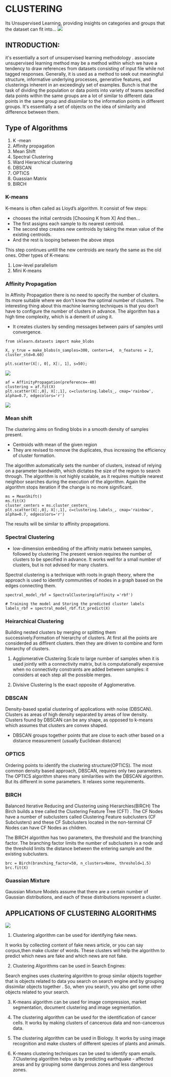# CLUSTERING
Its Unsupervised Learning, providing insights on categories and groups that the dataset can fit into... 
![](https://i.pinimg.com/originals/ce/f2/18/cef218767880fc469a41ca739b0a2539.jpg)

## INTRODUCTION:
it's essentially a sort of unsupervised learning methodology . associate unsupervised learning method may be a method within which we have a tendency to draw references from datasets consisting of input file while not tagged responses. Generally, it is used as a method to seek out meaningful structure, informative underlying processes, 
generative features, and clusterings inherent in an exceedingly set of examples.
Bunch is that the task of dividing the population or data points into variety of teams specified data points within the same groups are a lot of similar to different data points in the same group and dissimilar to the information points in different groups. It's essentially a set of objects on the idea of similarity and difference between them.

## Type of Algorithms
1. K -mean
2. Affinity propagation
3. Mean Shift
4. Spectral Clustering
5. Ward Hierarchical clustering
6. DBSCAN
7. OPTICS
8. Guassian Matrix
9. BIRCH

### K-means
K-means is often called as Lloyd’s algorithm. It consist of few steps:

- chooses the initial centroids [Choosing K from X]
And then...
- The first assigns each sample to its nearest centroid.
- The second step creates new centroids by taking the mean value of the existing centroids.
- And the rest is looping between the above steps

This step continues untill the new centroids are nearly the same as the old ones.
Other types of K-means:
 1. Low-level parallelism
 2. Mini K-means

### Affinity Propagation
In Affinity Propagation there is no need to specify the number of clusters. Its more suitable where we don't know thw optimal number of clusters. The interesting thing about this machine learning techniques is that you don’t have to configure the number of clusters in advance. 
The algorithm has a high time complexity, which is a demerit of using it.
- It creates clusters by sending messages between pairs of samples until convergence.


```
from sklearn.datasets import make_blobs

X, y_true = make_blobs(n_samples=300, centers=4,  n_features = 2, cluster_std=0.60)

plt.scatter(X[:, 0], X[:, 1], s=50);
```

![](https://i.pinimg.com/originals/34/ef/3b/34ef3b985eef47885ad7e832075ef9d1.jpg)

```
af = AffinityPropagation(preference=-40)
clustering = af.fit(X)
plt.scatter(X[:,0], X[:,1], c=clustering.labels_, cmap='rainbow', alpha=0.7, edgecolors='r')
```
![](https://i.pinimg.com/originals/4e/1e/83/4e1e834616277078ddc305a23bfec29d.jpg)


### Mean shift
The clustering aims on finding blobs in a smooth density of samples present. 
- Centroids with mean of the given region
- They are revised to remove the duplicates, thus increasing the efficiency of cluster formation.

The algorithm automatically sets the number of clusters, instead of relying on a parameter bandwidth, which dictates the size of the region to search through.
The algorithm is not highly scalable, as it requires multiple nearest neighbor searches during the execution of the algorithm.
Again the algorithm stops iteration if the change is no more significant.

```
ms = MeanShift()
ms.fit(X)
cluster_centers = ms.cluster_centers_
plt.scatter(X[:,0], X[:,1], c=clustering.labels_, cmap='rainbow', alpha=0.7, edgecolors='r')
```
The results will be similar to affinity propagations.

### Spectral Clustering
- low-dimension embedding of the affinity matrix between samples, followed by clustering
The present version requires the number of clusters to be specified in advance. It works well for a small number of clusters, but is not advised for many clusters.

Spectral clustering is a technique with roots in graph theory, where the approach is used to identify communities of nodes in a graph based on the edges connecting them.

```
spectral_model_rbf = SpectralClustering(affinity ='rbf')
  
# Training the model and Storing the predicted cluster labels
labels_rbf = spectral_model_rbf.fit_predict(X)
```

### Heirarchical Clustering
Building nested clusters by merging or splitting them successively.Formation of hierarchy of clusters. 
At first all the points are considerded as diffirent clusters. then they are driven to combine and form hierarchy of clusters.

1. Agglomerative Clustering
Scale to large number of samples when it is used jointly with a connectivity matrix, but is computationally expensive when no connectivity constraints are added between samples: it considers at each step all the possible merges.

2. Divisive Clustering
Is the exact opposite of Agglomerative.

### DBSCAN
Density-based spatial clustering of applications with noise (DBSCAN).
Clusters as areas of high density separated by areas of low density.
Clusters found by DBSCAN can be any shape, as opposed to k-means which assumes that clusters are convex shaped.
- DBSCAN groups together points that are close to each other based on a distance measurement (usually Euclidean distance)

### OPTICS
Ordering points to identify the clustering structure(OPTICS).
The most common density based approach, DBSCAN, requires only two parameters.
The OPTICS algorithm shares many similarities with the DBSCAN algorithm. But its different in some parameters. It relaxes some requirements. 

### BIRCH
Balanced Iterative Reducing and Clustering using Hierarchies(BIRCH)
The Birch builds a tree called the Clustering Feature Tree (CFT) . The CF Nodes have a number of subclusters called Clustering Feature subclusters (CF Subclusters) and these CF Subclusters located in the non-terminal CF Nodes can have CF Nodes as children.

The BIRCH algorithm has two parameters, the threshold and the branching factor. The branching factor limits the number of subclusters in a node and the threshold limits the distance between the entering sample and the existing subclusters.
```
brc = Birch(branching_factor=50, n_clusters=None, threshold=1.5)
brc.fit(X)
```

### Guassian Mixture
Gaussian Mixture Models assume that there are a certain number of Gaussian distributions, and each of these distributions represent a cluster.


## APPLICATIONS OF CLUSTERING ALGORITHMS

![](https://i.pinimg.com/originals/3f/fb/47/3ffb4706ce0c6be3cf6ca51c8759f89f.jpg)

1. Clustering algorithm can be used for identifying fake news.

It works by collecting content of fake news article, or you can say corpus,then make cluster of words. These clusters will help the algorithm to predict which news are fake and which news are not fake. 

2. Clustering Algorithms  can be used in Search Engines:

Search engines uses clustering algorithm to group similar objects together that is objects related to data you search on search engine and by grouping dissimilar objects together . So, when you search, you also get some other objects related to your search. 

3. K-means algorithm can be  used for  image compression, market segmentation, document clustering and image segmentation. 

4. The clustering algorithm can be used for the identification of cancer cells. It works by making clusters  of cancerous data and non-cancerous data. 

5.  The clustering algorithm can be used in Biology. It works by using  image recognition and make clusters of different species of plants and animals. 

6. K-means clustering techniques can be used to identify spam emails.
7.Clustering algorithm helps us by predicting earthquake - affected areas and by grouping some dangerous zones and less dangerous zones.

















